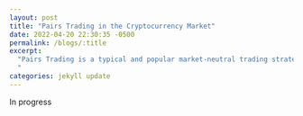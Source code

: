 ```yaml
---
layout: post
title: "Pairs Trading in the Cryptocurrency Market"
date: 2022-04-20 22:30:35 -0500
permalink: /blogs/:title
excerpt:
  "Pairs Trading is a typical and popular market-neutral trading strategy, we analyze 10 pairs with the largest market capitalization of the crypto market, resulting in locking on utilizing the pair.  In order to present high-robustness trading, we combine with the ARIMA model, XGBoost, and LSTM respectively to incorperate time-series prediction.
  "
categories: jekyll update
---
```


In progress